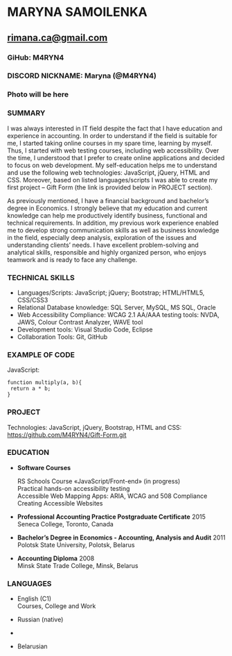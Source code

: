 # MARYNA SAMOILENKA
## rimana.ca@gmail.com
### GiHub: M4RYN4 
### DISCORD NICKNAME: Maryna (@M4RYN4)

### Photo will be here
### SUMMARY

I was always interested in IT field despite the fact that I have education and experience in accounting. In order to understand if the field is suitable for me, I started taking online courses in my spare time, learning by myself.  Thus, I started with web testing courses, including web accessibility. Over the time, I understood that I prefer to create online applications and decided to focus on web development. My self-education helps me to understand and use the following web technologies: JavaScript, jQuery, HTML and CSS. Moreover, based on listed languages/scripts I was able to create my first project – Gift Form (the link is provided below in PROJECT section).

As previously mentioned, I have a financial background and bachelor’s degree in Economics. I strongly believe that my education and current knowledge can help me productively identify business, functional and technical requirements. In addition, my previous work experience enabled me to develop strong communication skills as well as business knowledge in the field, especially deep analysis, exploration of the issues and understanding clients’ needs. I have excellent problem-solving and analytical skills, responsible and highly organized person, who enjoys teamwork and is ready to face any challenge. 

### TECHNICAL SKILLS
* Languages/Scripts: JavaScript; jQuery; Bootstrap; HTML/HTML5, CSS/CSS3 
* Relational Database knowledge: SQL Server, MySQL, MS SQL, Oracle
* Web Accessibility Compliance: WCAG 2.1 AA/AAA testing tools: NVDA, JAWS, Colour Contrast Analyzer, WAVE tool
* Development tools: Visual Studio Code, Eclipse
* Collaboration Tools: Git, GitHub

### EXAMPLE OF CODE
JavaScript:
```
function multiply(a, b){
 return a * b;
}
```
### PROJECT 
Technologies: JavaScript, jQuery, Bootstrap, HTML and CSS:  
<https://github.com/M4RYN4/Gift-Form.git> 
### EDUCATION
* **Software Courses** 	

    RS Schools Course «JavaScript/Front-end» (in progress)	  
    Practical hands-on accessibility testing    
    Accessible Web Mapping Apps: ARIA, WCAG and 508 Compliance  
    Creating Accessible Websites
	
* **Professional Accounting Practice Postgraduate Certificate**	        2015   
Seneca College, Toronto, Canada

* **Bachelor’s Degree in Economics - Accounting, Analysis and Audit**	2011   
Polotsk State University, Polotsk, Belarus

* **Accounting Diploma**	                                             2008   
Minsk State Trade College, Minsk, Belarus	

### LANGUAGES
* English (C1)              
Courses, College and Work   

* Russian (native)
* 

* Belarusian




